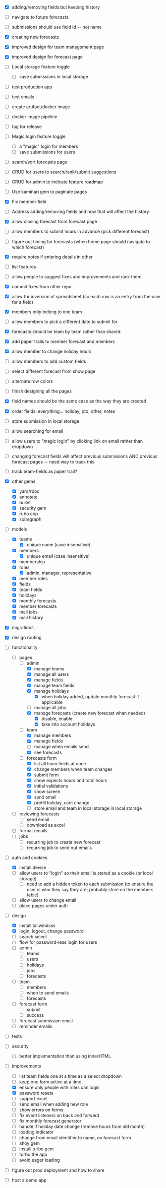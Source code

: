 <!-- PRIORITY -->
- [x] adding/removing fields but keeping history
- [ ] navigate to future forecasts
- [ ] submissions should use field id -- not name
- [x] creating new forecasts
- [x] improved design for team management page
- [x] improved design for forecast page
- [ ] Local storage feature toggle
  - [ ] save submissions in local storage
- [ ] test production app
- [ ] test emails
- [ ] create artifact/docker image
- [ ] docker image pipeline
- [ ] tag for release




- [ ] Magic login feature toggle
  - [ ] a "magic" login for members
  - [ ] save submissions for users
- [ ] search/sort forecasts page
- [ ] CRUD for users to search/rank/submit suggestions
- [ ] CRUD for admin to indicate feature roadmap





- [ ] Use kaminari gem to paginate pages
- [x] Fix member field
- [ ] Address adding/removing fields and how that will affect the history
- [x] allow closing forecast from forecast page
- [ ] allow members to submit hours in advance (pick different forecast)
- [ ] figure out timing for forecasts (when home page should navigate to which forecast)
- [x] require notes if entering details in other
- [ ] list features




- [ ] allow people to suggest fixes and improvements and rank them
- [x] commit fixes from other repo
- [x] allow for inversion of spreadsheet (so each row is an entry from the user for a field)
- [x] members only belong to one team
- [ ] allow members to pick a different date to submit for
- [x] forecasts should be team by team rather than shared
- [x] add paper trails to member forecast and members
- [x] allow member to change holiday hours
- [ ] allow members to add custom fields
- [ ] select different forecast from show page
- [ ] alternate row colors
- [ ] finish designing all the pages
- [x] field names should be the same case as the way they are created
- [x] order fields: everything... holiday, pto, other, notes
- [ ] store submission in local storage
- [ ] allow searching for email
- [ ] allow users to "magic login" by clicking link on email rather than dropdown
- [ ] changing forecast fields will affect previous submissions AND previous forecast pages -- need way to track this
- [ ] track team-fields as paper trail?


- [x] other gems
  - [x] yard/rdoc
  - [x] annotate
  - [x] bullet
  - [x] security gem
  - [x] rubo cop
  - [x] solargraph
- [ ] models
  - [x] teams
    - [x] unique name (case insensitive)
  - [x] members
    - [x] unique email (case insensitive)
  - [x] membership
  - [x] roles
    - [x] admin, manager, representative
  - [x] member roles
  - [x] fields
  - [x] team fields
  - [x] holidays
  - [x] monthly forecasts
  - [x] member forecasts
  - [x] mail jobs
  - [x] mail history
- [x] migrations
- [x] design routing
- [ ] functionality
  - [ ] pages
    - [ ] admin
      - [x] manage teams
      - [x] manage all users
      - [x] manage fields 
      - [x] manage team fields
      - [x] manage holidays
        - [x] when holiday added, update monthly forecast if applicable
      - [ ] manage all jobs
      - [x] manage forecasts (create new forecast when needed)
        - [x] disable, enable
        - [x] take into account holidays
    - [ ] team
      - [x] manage members
      - [x] manage fields
      - [ ] manage when emails send
      - [x] see forecasts
    - [ ] forecasts form
      - [x] list all team fields at once
      - [x] change members when team changes
      - [x] submit form
      - [x] show expects hours and total hours
      - [x] initial validations
      - [x] show screen
      - [x] send email
      - [x] prefill holiday, cant change
      - [ ] store email and team in local storage in local storage
  - [ ] reviewing forecasts
    - [ ] send email
    - [ ] download as excel
  - [ ] format emails
  - [ ] jobs
    - [ ] recurring job to create new forecast
    - [ ] recurring job to send out emails
- [ ] auth and cookies
  - [x] install devise
  - [ ] allow users to "login" so their email is stored as a cookie (or local storage)
    - [ ] need to add a hidden token to each submission (to ensure the user is who they say they are; probably store on the members table)
  - [ ] allow users to change email
  - [ ] place pages under auth
- [ ] design
  - [x] install tailwindcss
  - [x] login, logout, change password
  - [ ] search select
  - [ ] flow for password-less login for users
  - [ ] admin
    - [ ] teams
    - [ ] users
    - [ ] holidays
    - [ ] jobs
    - [ ] forecasts
  - [ ] team
    - [ ] members
    - [ ] when to send emails
    - [ ] forecasts
  - [ ] forecast form
    - [ ] submit
    - [ ] success
  - [ ] forecast submission email
  - [ ] reminder emails
- [ ] tests
- [ ] security
  - [ ] better implementation than using innerHTML
- [ ] improvements
  - [ ] list team fields one at a time as a select dropdown
  - [ ] keep one form active at a time
  - [x] ensure only people with roles can login
  - [x] password resets
  - [ ] support excel
  - [ ] send email when adding new role
  - [ ] show errors on forms
  - [ ] fix event listeners on back and forward
  - [ ] fix monthly forecast generator
  - [ ] handle if holiday date change (remove hours from old month)
  - [ ] loading indicator
  - [ ] change from email identifier to name, on forecast form
  - [ ] ahoy gem
  - [ ] install turbo gem
  - [ ] turbo the app
  - [ ] avoid eager loading
- [ ] figure out prod deployment and how to share
- [ ] host a demo app